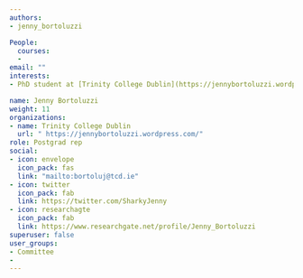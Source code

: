 ```yaml
---
authors:
- jenny_bortoluzzi

People: 
  courses:
  - 
email: ""
interests:
- PhD student at [Trinity College Dublin](https://jennybortoluzzi.wordpress.com/) 

name: Jenny Bortoluzzi
weight: 11
organizations:
- name: Trinity College Dublin
  url: " https://jennybortoluzzi.wordpress.com/"
role: Postgrad rep
social:
- icon: envelope
  icon_pack: fas
  link: "mailto:bortoluj@tcd.ie"
- icon: twitter
  icon_pack: fab
  link: https://twitter.com/SharkyJenny
- icon: researchagte
  icon_pack: fab
  link: https://www.researchgate.net/profile/Jenny_Bortoluzzi
superuser: false
user_groups:
- Committee
- 
---
```




